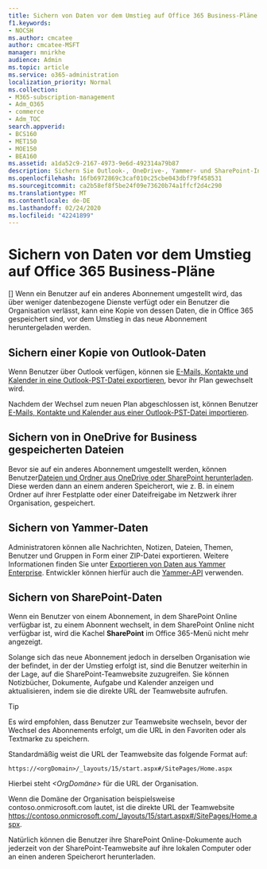 ```yaml
---
title: Sichern von Daten vor dem Umstieg auf Office 365 Business-Pläne
f1.keywords:
- NOCSH
ms.author: cmcatee
author: cmcatee-MSFT
manager: mnirkhe
audience: Admin
ms.topic: article
ms.service: o365-administration
localization_priority: Normal
ms.collection:
- M365-subscription-management
- Adm_O365
- commerce
- Adm_TOC
search.appverid:
- BCS160
- MET150
- MOE150
- BEA160
ms.assetid: a1da52c9-2167-4973-9e6d-492314a79b87
description: Sichern Sie Outlook-, OneDrive-, Yammer- und SharePoint-Inhalte, bevor Sie Office 365-Abonnements wechseln oder wenn ein Benutzer die Organisation verlässt.
ms.openlocfilehash: 16fb6972869c3caf010c25cbe043dbf79f458531
ms.sourcegitcommit: ca2b58ef8f5be24f09e73620b74a1ffcf2d4c290
ms.translationtype: MT
ms.contentlocale: de-DE
ms.lasthandoff: 02/24/2020
ms.locfileid: "42241899"
---
```

# <a name="back-up-data-before-switching-office-365-for-business-plans"></a>Sichern von Daten vor dem Umstieg auf Office 365 Business-Pläne

[] Wenn ein Benutzer auf ein anderes Abonnement umgestellt wird, das über weniger datenbezogene Dienste verfügt oder ein Benutzer die Organisation verlässt, kann eine Kopie von dessen Daten, die in Office 365 gespeichert sind, vor dem Umstieg in das neue Abonnement heruntergeladen werden.
  
## <a name="save-a-copy-of-outlook-information"></a>Sichern einer Kopie von Outlook-Daten

Wenn Benutzer über Outlook verfügen, können sie [E-Mails, Kontakte und Kalender in eine Outlook-PST-Datei exportieren](https://support.office.com/article/14252b52-3075-4e9b-be4e-ff9ef1068f91), bevor ihr Plan gewechselt wird. 
  
Nachdem der Wechsel zum neuen Plan abgeschlossen ist, können Benutzer [E-Mails, Kontakte und Kalender aus einer Outlook-PST-Datei importieren](https://support.office.com/article/431a8e9a-f99f-4d5f-ae48-ded54b3440ac).
  
## <a name="save-files-stored-in-onedrive-for-business"></a>Sichern von in OneDrive for Business gespeicherten Dateien

Bevor sie auf ein anderes Abonnement umgestellt werden, können Benutzer[Dateien und Ordner aus OneDrive oder SharePoint herunterladen](https://support.office.com/article/5c7397b7-19c7-4893-84fe-d02e8fa5df05). Diese werden dann an einem anderen Speicherort, wie z. B. in einem Ordner auf ihrer Festplatte oder einer Dateifreigabe im Netzwerk ihrer Organisation, gespeichert. 
  
## <a name="save-yammer-information"></a>Sichern von Yammer-Daten

Administratoren können alle Nachrichten, Notizen, Dateien, Themen, Benutzer und Gruppen in Form einer ZIP-Datei exportieren. Weitere Informationen finden Sie unter [Exportieren von Daten aus Yammer Enterprise](https://docs.microsoft.com/yammer/manage-security-and-compliance/export-yammer-enterprise-data). Entwickler können hierfür auch die [Yammer-API](https://go.microsoft.com/fwlink/p/?linkid=842495) verwenden. 
  
## <a name="how-to-save-sharepoint-information"></a>Sichern von SharePoint-Daten

Wenn ein Benutzer von einem Abonnement, in dem SharePoint Online verfügbar ist, zu einem Abonnent wechselt, in dem SharePoint Online nicht verfügbar ist, wird die Kachel **SharePoint** im Office 365-Menü nicht mehr angezeigt. 
  
Solange sich das neue Abonnement jedoch in derselben Organisation wie der befindet, in der der Umstieg erfolgt ist, sind die Benutzer weiterhin in der Lage, auf die SharePoint-Teamwebsite zuzugreifen. Sie können Notizbücher, Dokumente, Aufgabe und Kalender anzeigen und aktualisieren, indem sie die direkte URL der Teamwebsite aufrufen.
  
> [!TIP]
> Es wird empfohlen, dass Benutzer zur Teamwebsite wechseln, bevor der Wechsel des Abonnements erfolgt, um die URL in den Favoriten oder als Textmarke zu speichern. 
  
Standardmäßig weist die URL der Teamwebsite das folgende Format auf:
  
```
https://<orgDomain>/_layouts/15/start.aspx#/SitePages/Home.aspx
```

Hierbei steht _\<OrgDomäne\>_ für die URL der Organisation. 
  
Wenn die Domäne der Organisation beispielsweise contoso.onmicrosoft.com lautet, ist die direkte URL der Teamwebsite https://contoso.onmicrosoft.com/_layouts/15/start.aspx#/SitePages/Home.aspx.
  
Natürlich können die Benutzer ihre SharePoint Online-Dokumente auch jederzeit von der SharePoint-Teamwebsite auf ihre lokalen Computer oder an einen anderen Speicherort herunterladen.